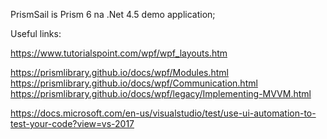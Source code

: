 PrismSail is Prism 6 na .Net 4.5 demo application;

Useful links:

https://www.tutorialspoint.com/wpf/wpf_layouts.htm

https://prismlibrary.github.io/docs/wpf/Modules.html
https://prismlibrary.github.io/docs/wpf/Communication.html
https://prismlibrary.github.io/docs/wpf/legacy/Implementing-MVVM.html

https://docs.microsoft.com/en-us/visualstudio/test/use-ui-automation-to-test-your-code?view=vs-2017
